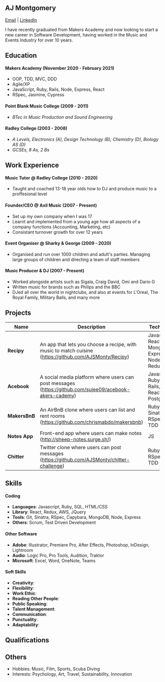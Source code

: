 ## AJ Montgomery
[Email](mailto:aj.monty@gmail.com) | [LinkedIn](http:/www.linkedin.com/in/aj-montgomery
)

I have recently graduated from Makers Academy and now looking to start a new career in Software Development, having worked in the Music and Events Industry for over 10 years.

## Education

#### Makers Academy (November 2020 - February 2021)

- OOP, TDD, MVC, DDD
- Agile/XP
- JavaScript, Ruby, Rails, Node, Express, React
- RSpec, Jasmine, Cypress

#### Point Blank Music College (2009 - 2011) 
- *BTec in Music Production and Sound Engineering*

#### Radley College (2003 - 2008)
- *A Levels, Electronics (A), Design Technology (B), Chemistry (D), Biology AS (D)*
- *GCSEs, 8 As, 2 Bs*

## Work Experience

#### Music Tutor @ Radley College (2010 - 2020)
- Taught and coached 13-18 year olds how to DJ and produce music to a proffesional level

#### Founder/CEO @ Axil Music (2007 - Present)
- Set up my own company when I was 17
- Learnt and implemented from a young age how all aspects of a company functions (Accounting, Marketing, etc)
- Consistant turnover growth for over 12 years

#### Event Organiser @ Sharky & George (2009 - 2020)
- Organised and run over 1000 children and adult's parties. Managing large groups of children and directing a team of staff members

#### Music Producer & DJ (2007 - Present)
- Worked alongside artists such as Sigala, Craig David, Omi and Dario G
- Written music for brands such as Philips and the BBC
- DJed all over the world in nightclubs, and also at events for L'Oreal, The Royal Family, Military Balls, and many more

## Projects

| Name                          | Description                                           | Tech/tools        |
| ------------------------------| ----------------------------------------------------- | ----------------- |
| **Recipy** | An app that lets you choose a recipe, with music to match cuisine (https://github.com/AJSMonty/Recipy) | Javascript, React, MongoDB, Express, Node, Redux |
| **Acebook** | A social media platform where users can post messages (https://github.com/sujee09/acebook-akers-cademy) | Javascript, Ruby on Rails, React, PostgreSQL |
| **MakersBnB** | An AirBnB clone where users can list and rent rooms (https://github.com/chrismabdo/makersbnb) | Ruby, Sinatra, RSpec, TDD |
| **Notes App** | Front-end app where users can make notes (http://sheep-notes.surge.sh/) | JS |
| **Chitter** | Twitter clone where users can post messages (https://github.com/AJSMonty/chitter-challenge) | Ruby, RSpec, API, TDD |


## Skills

#### Coding
- **Languages**: Javascript, Ruby, SQL, HTML/CSS
- **Library**: React, Redux, AWS, JQuery
- **Tools**: Git, Sinatra, RSpec, Capybara, MongoDB, Node, Express
- **Others**: Scrum, Test Driven Development

#### Other Software
- **Adobe**: Illustrator, Premiere Pro, After Effects, Photoshop, InDesign, Lightroom
- **Audio**: Logic Pro, Pro Tools, Audition, Traktor
- **Microsoft**: Excel, Word, OneNote, Teams

#### Soft Skills
- **Creativity**:
- **Flexibility**:
- **Work Ethic**:
- **Reading Other People**:
- **Public Speaking**:
- **Talent Management**:
- **Communication**:
- **Punctuality**:
- **Adaptability**:

## Qualifications


## Others
- Hobbies: Music, Film, Sports, Scuba Diving
- Interests: Psychology, Art, Travel, Sustainability, Innovation
